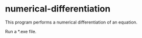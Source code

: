 # numerical-differentiation
This program performs a numerical differentiation of an equation.

Run a *.exe file.
